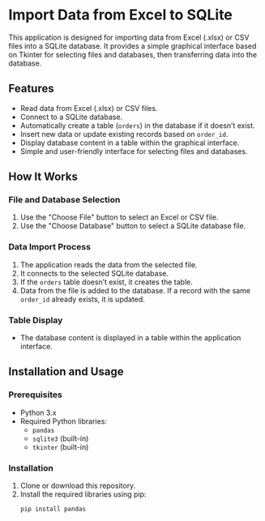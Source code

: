 # Import Data from Excel to SQLite

This application is designed for importing data from Excel (.xlsx) or CSV files into a SQLite database. It provides a simple graphical interface based on Tkinter for selecting files and databases, then transferring data into the database.

## Features

- Read data from Excel (.xlsx) or CSV files.
- Connect to a SQLite database.
- Automatically create a table (`orders`) in the database if it doesn’t exist.
- Insert new data or update existing records based on `order_id`.
- Display database content in a table within the graphical interface.
- Simple and user-friendly interface for selecting files and databases.

## How It Works

### File and Database Selection
1. Use the "Choose File" button to select an Excel or CSV file.
2. Use the "Choose Database" button to select a SQLite database file.

### Data Import Process
1. The application reads the data from the selected file.
2. It connects to the selected SQLite database.
3. If the `orders` table doesn’t exist, it creates the table.
4. Data from the file is added to the database. If a record with the same `order_id` already exists, it is updated.

### Table Display
- The database content is displayed in a table within the application interface.

## Installation and Usage

### Prerequisites
- Python 3.x
- Required Python libraries:
  - `pandas`
  - `sqlite3` (built-in)
  - `tkinter` (built-in)

### Installation
1. Clone or download this repository.
2. Install the required libraries using pip:
   ```bash
   pip install pandas
